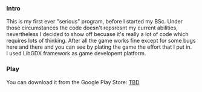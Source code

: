 <h3>Intro</h3>
This is my first ever "serious" program, before I started my BSc. Under those circumstances the code doesn't repsresnt my current abilities, nevertheless I decided to show off becuase it's really a lot of code which requires lots of thinking.
After all the game works fine except for some bugs here and there and you can see by plating the game the effort that I put in. 
<br>
I used LibGDX framework as game developent platform.
<h3>Play</h3>
You can download it from the Google Play Store:
<a href="">TBD</a>
